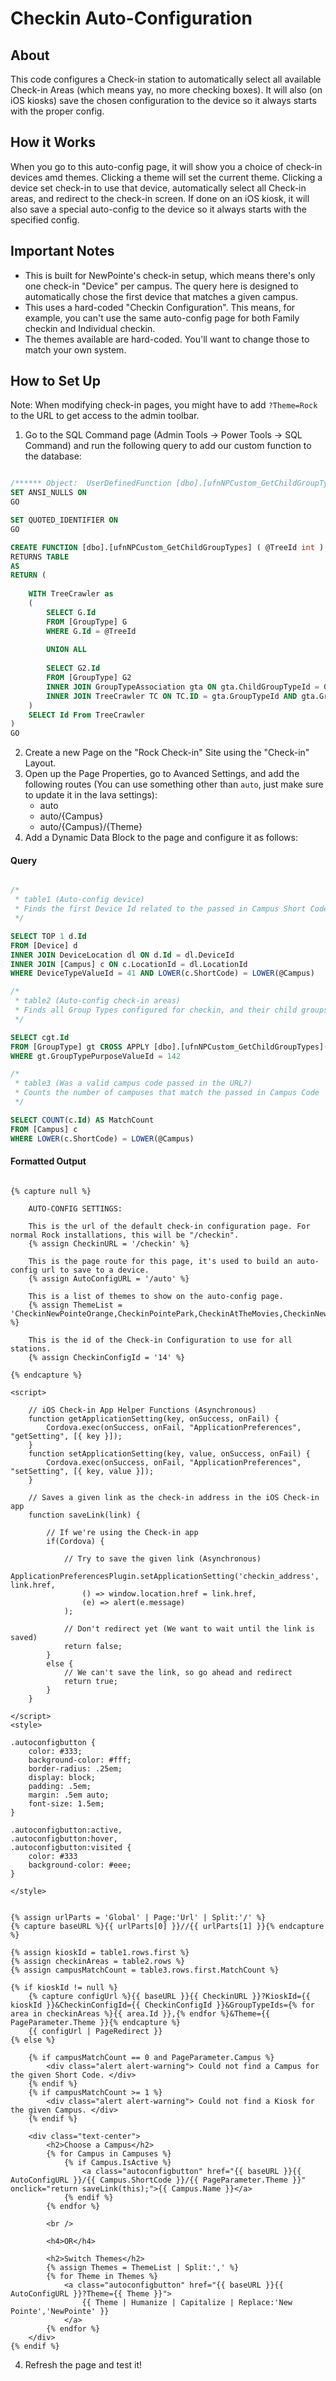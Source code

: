 Checkin Auto-Configuration
==========================

About
-----
This code configures a Check-in station to automatically select all available Check-in Areas (which means yay, no more checking boxes). It will also (on iOS kiosks) save the chosen configuration to the device so it always starts with the proper config.

How it Works
------------
When you go to this auto-config page, it will show you a choice of check-in devices amd themes. Clicking a theme will set the  current theme. Clicking a device set check-in to use that device, automatically select all Check-in areas, and redirect to the check-in screen. If done on an iOS kiosk, it will also save a special auto-config to the device so it always starts with the specified config.

Important Notes
---------------
 - This is built for NewPointe's check-in setup, which means there's only one check-in "Device" per campus. The query here is designed to automatically chose the first device that matches a given campus. 
 - This uses a hard-coded "Checkin Configuration". This means, for example, you can't use the same auto-config page for both Family checkin and Individual checkin.
 - The themes available are hard-coded. You'll want to change those to match your own system.

How to Set Up
-------------
Note: When modifying check-in pages, you might have to add `?Theme=Rock` to the URL to get access to the admin toolbar.
1. Go to the SQL Command page (Admin Tools -> Power Tools -> SQL Command) and run the following query to add our custom function to the database:
```sql

/****** Object:  UserDefinedFunction [dbo].[ufnNPCustom_GetChildGroupTypes]    Script Date: 8/7/2018 1:28:33 PM ******/
SET ANSI_NULLS ON
GO

SET QUOTED_IDENTIFIER ON
GO

CREATE FUNCTION [dbo].[ufnNPCustom_GetChildGroupTypes] ( @TreeId int )
RETURNS TABLE
AS
RETURN (
	
	WITH TreeCrawler as
    (
        SELECT G.Id
        FROM [GroupType] G
        WHERE G.Id = @TreeId
        
        UNION ALL
        
        SELECT G2.Id
        FROM [GroupType] G2
        INNER JOIN GroupTypeAssociation gta ON gta.ChildGroupTypeId = G2.Id
        INNER JOIN TreeCrawler TC ON TC.ID = gta.GroupTypeId AND gta.GroupTypeId != gta.ChildGroupTypeId
    )
	SELECT Id From TreeCrawler
)
GO

```

2. Create a new Page on the "Rock Check-in" Site using the "Check-in" Layout.
3. Open up the Page Properties, go to Avanced Settings, and add the following routes (You can use something other than `auto`, just make sure to update it in the lava settings):
   - auto
   - auto/{Campus}
   - auto/{Campus}/{Theme}
4. Add a Dynamic Data Block to the page and configure it as follows:

#### Query

```sql

/*
 * table1 (Auto-config device)
 * Finds the first Device Id related to the passed in Campus Short Code
 */

SELECT TOP 1 d.Id
FROM [Device] d
INNER JOIN DeviceLocation dl ON d.Id = dl.DeviceId
INNER JOIN [Campus] c ON c.LocationId = dl.LocationId
WHERE DeviceTypeValueId = 41 AND LOWER(c.ShortCode) = LOWER(@Campus)

/*
 * table2 (Auto-config check-in areas)
 * Finds all Group Types configured for checkin, and their child groups 
 */

SELECT cgt.Id
FROM [GroupType] gt CROSS APPLY [dbo].[ufnNPCustom_GetChildGroupTypes](gt.Id) cgt
WHERE gt.GroupTypePurposeValueId = 142

/*
 * table3 (Was a valid campus code passed in the URL?)
 * Counts the number of campuses that match the passed in Campus Code
 */

SELECT COUNT(c.Id) AS MatchCount
FROM [Campus] c
WHERE LOWER(c.ShortCode) = LOWER(@Campus)

```

#### Formatted Output

```liquid

{% capture null %}

    AUTO-CONFIG SETTINGS:

    This is the url of the default check-in configuration page. For normal Rock installations, this will be "/checkin".
    {% assign CheckinURL = '/checkin' %}

    This is the page route for this page, it's used to build an auto-config url to save to a device.
    {% assign AutoConfigURL = '/auto' %}
    
    This is a list of themes to show on the auto-config page.
    {% assign ThemeList = 'CheckinNewPointeOrange,CheckinPointePark,CheckinAtTheMovies,CheckinNewPointe' %}
    
    This is the id of the Check-in Configuration to use for all stations.
    {% assign CheckinConfigId = '14' %}

{% endcapture %}

<script>

    // iOS Check-in App Helper Functions (Asynchronous)
    function getApplicationSetting(key, onSuccess, onFail) {
        Cordova.exec(onSuccess, onFail, "ApplicationPreferences", "getSetting", [{ key }]);
    }
    function setApplicationSetting(key, value, onSuccess, onFail) {
        Cordova.exec(onSuccess, onFail, "ApplicationPreferences", "setSetting", [{ key, value }]);
    }
    
    // Saves a given link as the check-in address in the iOS Check-in app
    function saveLink(link) {
    
        // If we're using the Check-in app
        if(Cordova) {
            
            // Try to save the given link (Asynchronous)
            ApplicationPreferencesPlugin.setApplicationSetting('checkin_address', link.href,
                () => window.location.href = link.href,
                (e) => alert(e.message)
            );
            
            // Don't redirect yet (We want to wait until the link is saved)
            return false;
        }
        else {
            // We can't save the link, so go ahead and redirect
            return true;
        }
    }
    
</script>
<style>

.autoconfigbutton {
    color: #333;
    background-color: #fff;
    border-radius: .25em;
    display: block;
    padding: .5em;
    margin: .5em auto;
    font-size: 1.5em;
}

.autoconfigbutton:active,
.autoconfigbutton:hover,
.autoconfigbutton:visited {
    color: #333
    background-color: #eee;
}

</style>


{% assign urlParts = 'Global' | Page:'Url' | Split:'/' %}
{% capture baseURL %}{{ urlParts[0] }}//{{ urlParts[1] }}{% endcapture %}

{% assign kioskId = table1.rows.first %}
{% assign checkinAreas = table2.rows %}
{% assign campusMatchCount = table3.rows.first.MatchCount %}

{% if kioskId != null %}
    {% capture configUrl %}{{ baseURL }}{{ CheckinURL }}?KioskId={{ kioskId }}&CheckinConfigId={{ CheckinConfigId }}&GroupTypeIds={% for area in checkinAreas %}{{ area.Id }},{% endfor %}&Theme={{ PageParameter.Theme }}{% endcapture %}
    {{ configUrl | PageRedirect }}
{% else %}

    {% if campusMatchCount == 0 and PageParameter.Campus %}
        <div class="alert alert-warning"> Could not find a Campus for the given Short Code. </div>
    {% endif %}
    {% if campusMatchCount >= 1 %}
        <div class="alert alert-warning"> Could not find a Kiosk for the given Campus. </div>
    {% endif %}
    
    <div class="text-center">
        <h2>Choose a Campus</h2>
        {% for Campus in Campuses %}
            {% if Campus.IsActive %}
                <a class="autoconfigbutton" href="{{ baseURL }}{{ AutoConfigURL }}/{{ Campus.ShortCode }}/{{ PageParameter.Theme }}" onclick="return saveLink(this);">{{ Campus.Name }}</a>
            {% endif %}
        {% endfor %}
    
        <br />
        
        <h4>OR</h4>
        
        <h2>Switch Themes</h2>
        {% assign Themes = ThemeList | Split:',' %}
        {% for Theme in Themes %}
            <a class="autoconfigbutton" href="{{ baseURL }}{{ AutoConfigURL }}?Theme={{ Theme }}">
                {{ Theme | Humanize | Capitalize | Replace:'New Pointe','NewPointe' }}
            </a>
        {% endfor %}
    </div>
{% endif %}

```

4. Refresh the page and test it!
